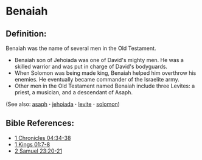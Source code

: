 # Benaiah #

## Definition: ##

Benaiah was the name of several men in the Old Testament.

* Benaiah son of Jehoiada was one of David's mighty men. He was a skilled warrior and was put in charge of David's bodyguards.
* When Solomon was being made king, Benaiah helped him overthrow his enemies. He eventually became commander of the Israelite army.
* Other men in the Old Testament named Benaiah include three Levites: a priest, a musician, and a descendant of Asaph.

(See also: [asaph](../other/asaph.md) **·** [jehoiada](../other/jehoiada.md) **·** [levite](../other/levite.md) **·** [solomon](../other/solomon.md))

## Bible References: ##

* [1 Chronicles 04:34-38](https://door43.org/en/bible/notes/1ch/04/34)
* [1 Kings 01:7-8](https://door43.org/en/bible/notes/1ki/01/07)
* [2 Samuel 23:20-21](https://door43.org/en/bible/notes/2sa/23/20)

